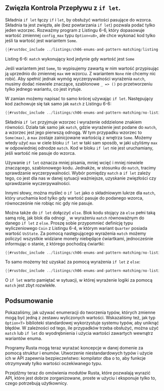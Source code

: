 <!-- ## Concise Control Flow with `if let` -->
## Zwięzła Kontrola Przepływu z `if let`.

Składnia `if let` łączy `if` i `let`, by obsłużyć wartości pasujące do wzorca. Składnia ta jest zwięzła, ale (bez powtarzania `if let`) pozwala podać tylko jeden wzorzec.
Rozważmy program z Listingu 6-6, który dopasowuje wartość zmiennej `config_max` typu `Option<u8>`, ale chce wykonać kod tylko jeśli ta wartość jest wariantem `Some`.

```rust
{{#rustdoc_include ../listings/ch06-enums-and-pattern-matching/listing-06-06/src/main.rs:here}}
```

<span class="caption">Listing 6-6: `match` wykonujący kod jedynie gdy wartość jest `Some`</span>

Jeśli wariantem jest `Some`, to wypisujemy zawartą w nim wartość przypisując ją uprzednio do zmiennej `max` we wzorcu.
Z wariantem `None` nie chcemy nic robić. Aby spełnić jednak wymóg wyczerpywalności wyrażenia `match`, musimy dodać niewiele znaczące, szablonowe `_ => ()` po przetworzeniu tylko jednego wariantu, co jest irytuje.

W zamian możemy napisać to samo krócej używając `if let`.
Następujący kod zachowuje się tak samo jak `match` z Listingu 6-6:

```rust
{{#rustdoc_include ../listings/ch06-enums-and-pattern-matching/no-listing-12-if-let/src/main.rs:here}}
```

Składnia `if let` przyjmuje wzorzec i wyrażenie oddzielone znakiem równości.
Działa tak samo jak `match`, gdzie wyrażenie jest podane do `match`, a wzorzec jest jego pierwszą odnogą.
W tym przypadku wzorzec to `Some(max)`, a `max` zostaje zainicjowane wartością z wnętrza `Some`.
Możemy wtedy użyć `max` w ciele bloku `if let` w taki sam sposób, w jaki użyliśmy `max` w odpowiedniej odnodze `match`.
Kod w bloku `if let` nie jest uruchamiany, jeśli wartość nie pasuje do wzorca.

Używanie `if let` oznacza mniej pisania, mniej wcięć i mniej niewiele znaczącego, szablonowego kodu.
Jednakże, w stosunku do `match`, tracimy sprawdzanie wyczerpywalności.
Wybór pomiędzy `match` a `if let` zależy tego, co jest dla nas w danej sytuacji ważniejsze, uzyskanie zwięzłości czy sprawdzanie wyczerpywalności.

Innymi słowy, można myśleć o `if let` jako o składniowym lukrze dla `match`, który uruchamia kod tylko gdy wartość pasuje do podanego wzorca, równocześnie nie robiąc nic gdy nie pasuje.

Można także do `if let` dołączyć `else`.
Blok kodu stojący za `else` pełni taką samą rolę, jak blok dla odnogi `_` w wyrażeniu `match` równoważnym do danego `if let` z `else`.
Proszę sobie przypomnieć definicję typu wyliczeniowego `Coin` z Listingu 6-4, w którym wariant `Quarter` posiada wartość `UsState`.
Za pomocą następującego wyrażenia `match` możemy policzyć wszystkie widziane monety niebędące ćwiartkami, jednocześnie informując o stanie, z którego pochodzą ćwiartki:

```rust
{{#rustdoc_include ../listings/ch06-enums-and-pattern-matching/no-listing-13-count-and-announce-match/src/main.rs:here}}
```

To samo możemy też uzyskać za pomocą wyrażenia `if let` z `else`:

```rust
{{#rustdoc_include ../listings/ch06-enums-and-pattern-matching/no-listing-14-count-and-announce-if-let-else/src/main.rs:here}}
```

O `if let` warto pamiętać w sytuacji, w której wyrażenie logiki za pomocą `match` jest zbyt rozwlekłe.

<!-- ## Summary -->
## Podsumowanie

Pokazaliśmy, jak używać enumeracji do tworzenia typów, których zmienne mogą być jedną z zestawu wyliczonych wartości.
Wskazaliśmy też, jak typ `Option<T>` biblioteki standardowej wykorzystuje systemu typów, aby uniknąć błędów.
W zależności od tego, ile przypadków trzeba obsłużyć, można użyć `match` lub `if let` do wyodrębnienia i użycia wartości zawartych wewnątrz wariantów enuma.

Programy Rusta mogą teraz wyrażać koncepcje w danej domenie za pomocą struktur i enumów.
Utworzenie niestandardowych typów i użycie ich w API zapewnia bezpieczeństwo: kompilator dba o to, aby funkcje otrzymywały tylko wartości oczekiwanego typu.

Przejdźmy teraz do omówienia modułów Rusta, które pozwalają wyrazić API, które jest dobrze zorganizowane, proste w użyciu i eksponuje tylko to, czego potrzebują użytkownicy.